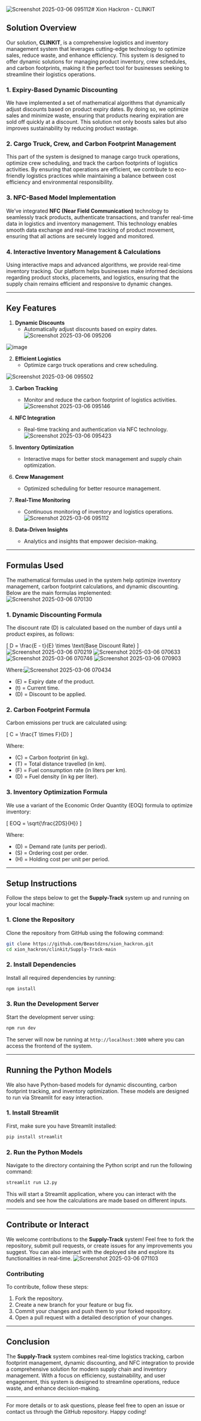 ![Screenshot 2025-03-06 095112](https://github.com/user-attachments/assets/f97c6ecb-c6e1-47d8-adfb-c5284a63f278)# Xion Hackron - CLINKIT

## Solution Overview


Our solution, **CLINKIT**, is a comprehensive logistics and inventory management system that leverages cutting-edge technology to optimize sales, reduce waste, and enhance efficiency. This system is designed to offer dynamic solutions for managing product inventory, crew schedules, and carbon footprints, making it the perfect tool for businesses seeking to streamline their logistics operations.

### 1. Expiry-Based Dynamic Discounting  
We have implemented a set of mathematical algorithms that dynamically adjust discounts based on product expiry dates. By doing so, we optimize sales and minimize waste, ensuring that products nearing expiration are sold off quickly at a discount. This solution not only boosts sales but also improves sustainability by reducing product wastage.

### 2. Cargo Truck, Crew, and Carbon Footprint Management  
This part of the system is designed to manage cargo truck operations, optimize crew scheduling, and track the carbon footprints of logistics activities. By ensuring that operations are efficient, we contribute to eco-friendly logistics practices while maintaining a balance between cost efficiency and environmental responsibility.

### 3. NFC-Based Model Implementation  
We’ve integrated **NFC (Near Field Communication)** technology to seamlessly track products, authenticate transactions, and transfer real-time data in logistics and inventory management. This technology enables smooth data exchange and real-time tracking of product movement, ensuring that all actions are securely logged and monitored.

### 4. Interactive Inventory Management & Calculations  
Using interactive maps and advanced algorithms, we provide real-time inventory tracking. Our platform helps businesses make informed decisions regarding product stocks, placements, and logistics, ensuring that the supply chain remains efficient and responsive to dynamic changes.

---

## Key Features

1. **Dynamic Discounts**  
   - Automatically adjust discounts based on expiry dates.
   ![Screenshot 2025-03-06 095206](https://github.com/user-attachments/assets/38f8ddca-fc70-43d9-87ec-384e9c3904fe)

![image](https://github.com/user-attachments/assets/056bcec0-d062-48c2-bf47-db7f23aab261)


2. **Efficient Logistics**  
   - Optimize cargo truck operations and crew scheduling.

![Screenshot 2025-03-06 095502](https://github.com/user-attachments/assets/25a5532c-054d-454b-8041-7ee3d0555c13)

   
3. **Carbon Tracking**  
   - Monitor and reduce the carbon footprint of logistics activities.
![Screenshot 2025-03-06 095146](https://github.com/user-attachments/assets/ffd4364b-9984-43fa-9600-3e1881aa9ce5)

   
4. **NFC Integration**  
   - Real-time tracking and authentication via NFC technology.
![Screenshot 2025-03-06 095423](https://github.com/user-attachments/assets/b3206a33-e6e3-4174-b829-81337c18ec07)

   
5. **Inventory Optimization**  
   - Interactive maps for better stock management and supply chain optimization.
   
6. **Crew Management**  
   - Optimized scheduling for better resource management.
   
7. **Real-Time Monitoring**  
   - Continuous monitoring of inventory and logistics operations.
![Screenshot 2025-03-06 095112](https://github.com/user-attachments/assets/f3ddac13-9c4e-423e-b508-dd3a4e3a3110)

   
8. **Data-Driven Insights**  
   - Analytics and insights that empower decision-making.

---

## Formulas Used

The mathematical formulas used in the system help optimize inventory management, carbon footprint calculations, and dynamic discounting. Below are the main formulas implemented:
![Screenshot 2025-03-06 070130](https://github.com/user-attachments/assets/f5acf82c-dd4c-41d0-a89d-31083b20d52a)

### 1. **Dynamic Discounting Formula**  
The discount rate \(D\) is calculated based on the number of days until a product expires, as follows:

\[
D = \frac{E - t}{E} \times \text{Base Discount Rate}
\]![Screenshot 2025-03-06 070219](https://github.com/user-attachments/assets/05510b3e-41fa-4234-93e5-fc5b2ced3ed6)
![Screenshot 2025-03-06 070633](https://github.com/user-attachments/assets/17febcf0-c87a-486d-9f0b-788f2d4a528c)
![Screenshot 2025-03-06 070746](https://github.com/user-attachments/assets/4f28e000-4db9-4b00-b66e-da0a40804875)
![Screenshot 2025-03-06 070903](https://github.com/user-attachments/assets/ebf8db0b-d0a8-423b-8fa4-05ebde52306a)


Where:![Screenshot 2025-03-06 070434](https://github.com/user-attachments/assets/c244f709-9006-4298-9e59-2781851948ca)

- \(E\) = Expiry date of the product.
- \(t\) = Current time.
- \(D\) = Discount to be applied.

### 2. **Carbon Footprint Formula**  
Carbon emissions per truck are calculated using:

\[
C = \frac{T \times F}{D}
\]

Where:
- \(C\) = Carbon footprint (in kg).
- \(T\) = Total distance travelled (in km).
- \(F\) = Fuel consumption rate (in liters per km).
- \(D\) = Fuel density (in kg per liter).

### 3. **Inventory Optimization Formula**  
We use a variant of the Economic Order Quantity (EOQ) formula to optimize inventory:

\[
EOQ = \sqrt{\frac{2DS}{H}}
\]

Where:
- \(D\) = Demand rate (units per period).
- \(S\) = Ordering cost per order.
- \(H\) = Holding cost per unit per period.

---

## Setup Instructions

Follow the steps below to get the **Supply-Track** system up and running on your local machine:

### 1. Clone the Repository
Clone the repository from GitHub using the following command:

```bash
git clone https://github.com/Beastdzns/xion_hackron.git
cd xion_hackron/clinkit/Supply-Track-main
```

### 2. Install Dependencies
Install all required dependencies by running:

```bash
npm install
```

### 3. Run the Development Server
Start the development server using:

```bash
npm run dev
```

The server will now be running at `http://localhost:3000` where you can access the frontend of the system.

---

## Running the Python Models

We also have Python-based models for dynamic discounting, carbon footprint tracking, and inventory optimization. These models are designed to run via Streamlit for easy interaction.

### 1. Install Streamlit
First, make sure you have Streamlit installed:

```bash
pip install streamlit
```

### 2. Run the Python Models
Navigate to the directory containing the Python script and run the following command:

```bash
streamlit run L2.py
```

This will start a Streamlit application, where you can interact with the models and see how the calculations are made based on different inputs.

---

## Contribute or Interact

We welcome contributions to the **Supply-Track** system! Feel free to fork the repository, submit pull requests, or create issues for any improvements you suggest. You can also interact with the deployed site and explore its functionalities in real-time.
![Screenshot 2025-03-06 071103](https://github.com/user-attachments/assets/3d69c439-5b1c-4c5f-8ccc-9b360b08ce48)

### Contributing
To contribute, follow these steps:

1. Fork the repository.
2. Create a new branch for your feature or bug fix.
3. Commit your changes and push them to your forked repository.
4. Open a pull request with a detailed description of your changes.

---

## Conclusion

The **Supply-Track** system combines real-time logistics tracking, carbon footprint management, dynamic discounting, and NFC integration to provide a comprehensive solution for modern supply chain and inventory management. With a focus on efficiency, sustainability, and user engagement, this system is designed to streamline operations, reduce waste, and enhance decision-making.

---

For more details or to ask questions, please feel free to open an issue or contact us through the GitHub repository. Happy coding!

